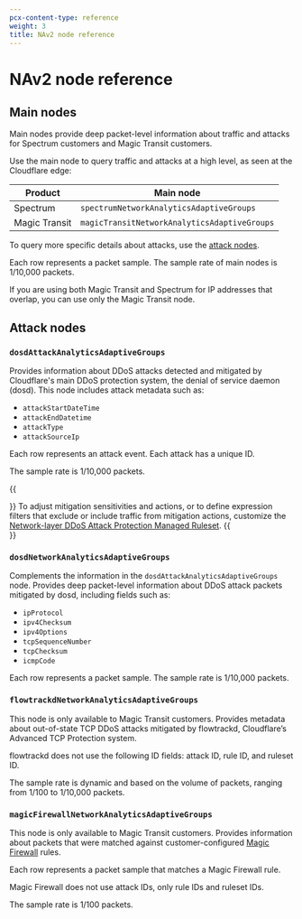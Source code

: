 ```yaml
---
pcx-content-type: reference
weight: 3
title: NAv2 node reference
---
```


# NAv2 node reference

## Main nodes

Main nodes provide deep packet-level information about traffic and attacks for Spectrum customers and Magic Transit customers.

Use the main node to query traffic and attacks at a high level, as seen at the Cloudflare edge:

| Product       | Main node                                    |
| ------------- | -------------------------------------------- |
| Spectrum      | `spectrumNetworkAnalyticsAdaptiveGroups`     |
| Magic Transit | `magicTransitNetworkAnalyticsAdaptiveGroups` |

To query more specific details about attacks, use the [attack nodes](#attack-nodes).

Each row represents a packet sample. The sample rate of main nodes is 1/10,000 packets.

If you are using both Magic Transit and Spectrum for IP addresses that overlap, you can use only the Magic Transit node.

## Attack nodes

### `dosdAttackAnalyticsAdaptiveGroups`

Provides information about DDoS attacks detected and mitigated by Cloudflare's main DDoS protection system, the denial of service daemon (dosd). This node includes attack metadata such as:

- `attackStartDateTime`
- `attackEndDatetime`
- `attackType`
- `attackSourceIp`

Each row represents an attack event. Each attack has a unique ID.

The sample rate is 1/10,000 packets.

{{<Aside type="note" header="Adjusting attack mitigation">}}
To adjust mitigation sensitivities and actions, or to define expression filters that exclude or include traffic from mitigation actions, customize the [Network-layer DDoS Attack Protection Managed Ruleset](/ddos-protection/managed-rulesets/network).
{{</Aside>}}

### `dosdNetworkAnalyticsAdaptiveGroups`

Complements the information in the `dosdAttackAnalyticsAdaptiveGroups` node. Provides deep packet-level information about DDoS attack packets mitigated by dosd, including fields such as:

- `ipProtocol`
- `ipv4Checksum`
- `ipv4Options`
- `tcpSequenceNumber`
- `tcpChecksum`
- `icmpCode`

Each row represents a packet sample. The sample rate is 1/10,000 packets.

### `flowtrackdNetworkAnalyticsAdaptiveGroups`

This node is only available to Magic Transit customers. Provides metadata about out-of-state TCP DDoS attacks mitigated by flowtrackd, Cloudflare’s Advanced TCP Protection system.

flowtrackd does not use the following ID fields: attack ID, rule ID, and ruleset ID.

The sample rate is dynamic and based on the volume of packets, ranging from 1/100 to 1/10,000 packets.

### `magicFirewallNetworkAnalyticsAdaptiveGroups`

This node is only available to Magic Transit customers. Provides information about packets that were matched against customer-configured [Magic Firewall](/magic-firewall/) rules.

Each row represents a packet sample that matches a Magic Firewall rule.

Magic Firewall does not use attack IDs, only rule IDs and ruleset IDs.

The sample rate is 1/100 packets.

